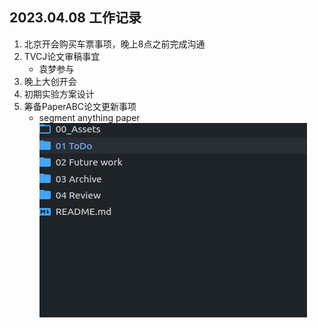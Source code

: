 ## 2023.04.08 工作记录
1. 北京开会购买车票事项，晚上8点之前完成沟通
2. TVCJ论文审稿事宜
    * 袁梦参与
3. 晚上大创开会
4. 初期实验方案设计
5. 筹备PaperABC论文更新事项
    * segment anything paper
    ![](../00_Assets/2023-04-08-18-20-16.png)